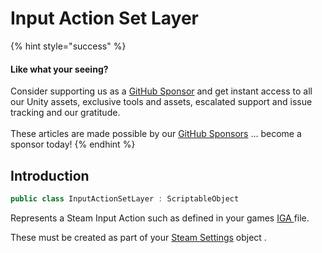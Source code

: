 # Input Action Set Layer

{% hint style="success" %}
#### Like what your seeing?

Consider supporting us as a [GitHub Sponsor](../../../../company/become-a-sponsor.md) and get instant access to all our Unity assets, exclusive tools and assets, escalated support and issue tracking and our gratitude.\
\
These articles are made possible by our [GitHub Sponsors](https://github.com/sponsors/heathen-engineering) ... become a sponsor today!
{% endhint %}

## Introduction

```csharp
public class InputActionSetLayer : ScriptableObject
```

Represents a Steam Input Action such as defined in your games [IGA ](../guides/input/getting-started.md#in-game-action-file)file.

These must be created as part of your [Steam Settings](steam-settings/) object .

